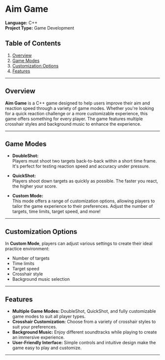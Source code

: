 # Aim Game

**Language:** C++  
**Project Type:** Game Development

## Table of Contents
1. [Overview](#overview)
2. [Game Modes](#game-modes)
3. [Customization Options](#customization-options)
4. [Features](#features)


---

## Overview
**Aim Game** is a C++ game designed to help users improve their aim and reaction speed through a variety of game modes. Whether you're looking for a quick reaction challenge or a more customizable experience, this game offers something for every player. The game features multiple crosshair styles and background music to enhance the experience.

---

## Game Modes
- **DoubleShot:**  
  Players must shoot two targets back-to-back within a short time frame. It's perfect for testing reaction speed and accuracy under pressure.
  
- **QuickShot:**  
  Players shoot down targets as quickly as possible. The faster you react, the higher your score.
  
- **Custom Mode:**  
  This mode offers a range of customization options, allowing players to tailor the game experience to their preferences. Adjust the number of targets, time limits, target speed, and more!

---

## Customization Options
In **Custom Mode**, players can adjust various settings to create their ideal practice environment:
- Number of targets
- Time limits
- Target speed
- Crosshair style
- Background music selection

---

## Features
- **Multiple Game Modes:** DoubleShot, QuickShot, and fully customizable game modes to suit all player types.
- **Crosshair Customization:** Choose from a variety of crosshair styles to suit your preferences.
- **Background Music:** Enjoy different soundtracks while playing to create an immersive experience.
- **User-Friendly Interface:** Simple controls and intuitive design make the game easy to play and customize.

---

